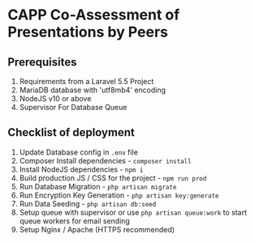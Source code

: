 # CAPP Co-Assessment of Presentations by Peers

## Prerequisites
1. Requirements from a Laravel 5.5 Project
2. MariaDB database with 'utf8mb4' encoding
3. NodeJS v10 or above
4. Supervisor For Database Queue

## Checklist of deployment
1. Update Database config in `.env` file
2. Composer Install dependencies - `composer install`
3. Install NodeJS dependencies - `npm i`
4. Build production JS / CSS for the project - `npm run prod`
5. Run Database Migration - `php artisan migrate`
6. Run Encryption Key Generation - `php artisan key:generate`
7. Run Data Seeding - `php artisan db:seed`
8. Setup queue with supervisor or use `php artisan queue:work` to start queue workers for email sending
9. Setup Nginx / Apache (HTTPS recommended)